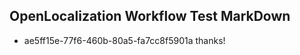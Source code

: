 ## OpenLocalization Workflow Test MarkDown
* ae5ff15e-77f6-460b-80a5-fa7cc8f5901a thanks!

<!--HONumber=Aug16_HO3-->



